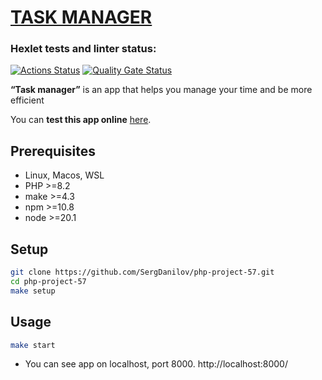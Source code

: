 # [TASK MANAGER](https://github.com/SergDanilov/php-project-57/blob/main/README.md)

### Hexlet tests and linter status:
[![Actions Status](https://github.com/SergDanilov/php-project-57/actions/workflows/hexlet-check.yml/badge.svg)](https://github.com/SergDanilov/php-project-57/actions)
[![Quality Gate Status](https://sonarcloud.io/api/project_badges/measure?project=SergDanilov_php-project-57&metric=alert_status)](https://sonarcloud.io/summary/new_code?id=SergDanilov_php-project-57)

<p><b>“Task manager”</b> is an app that helps you manage your time and be more efficient </p>
<p>You can <b>test this app online</b> <a href="https://php-project-57-5grp.onrender.com/" target="_blank">here</a>.</p>

## Prerequisites

* Linux, Macos, WSL
* PHP >=8.2
* make >=4.3
* npm >=10.8
* node >=20.1


## Setup

```bash
git clone https://github.com/SergDanilov/php-project-57.git
cd php-project-57
make setup
```
## Usage

```bash
make start
```
* You can see app on localhost, port 8000. http://localhost:8000/